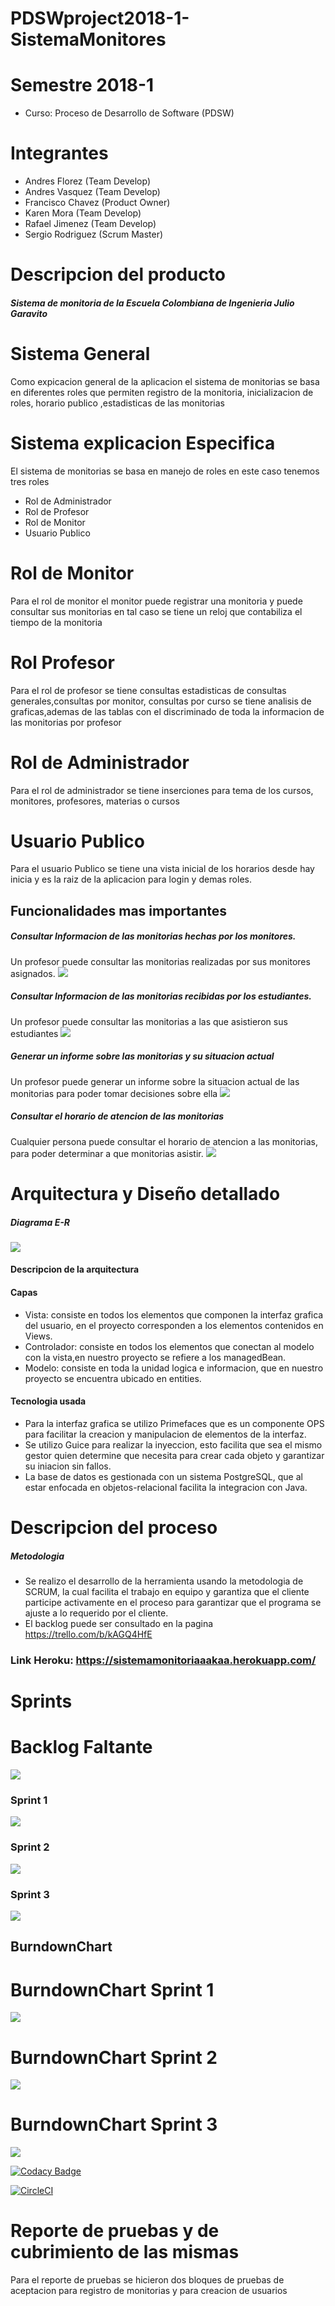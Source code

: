 # PDSWproject2018-1-SistemaMonitores
# Semestre 2018-1
   - Curso: Proceso de Desarrollo de Software (PDSW)

# Integrantes
  - Andres Florez (Team Develop)
  - Andres Vasquez (Team Develop)
  - Francisco Chavez (Product Owner)
  - Karen Mora (Team Develop)
  - Rafael Jimenez (Team Develop)
  - Sergio Rodriguez (Scrum Master)
 
# Descripcion del producto
#####  Sistema de monitoria de la Escuela Colombiana de Ingenieria Julio Garavito
# Sistema General
Como expicacion general de la aplicacion el sistema de monitorias se basa en diferentes roles que permiten registro de la monitoria, inicializacion de roles, horario publico ,estadisticas de las monitorias
# Sistema explicacion Especifica
El sistema de monitorias se basa en manejo de roles en este caso tenemos tres roles
* Rol de Administrador
* Rol de Profesor
* Rol de Monitor
* Usuario Publico
# Rol de Monitor
Para el rol de monitor el monitor puede registrar una monitoria y puede consultar sus monitorias en tal caso se tiene un reloj que contabiliza el tiempo de la monitoria
# Rol Profesor
Para el rol de profesor se tiene consultas estadisticas de consultas generales,consultas por monitor, consultas por curso
se tiene analisis de graficas,ademas de las tablas con el discriminado de toda la informacion de las monitorias por profesor
# Rol de Administrador
Para el rol de administrador se tiene inserciones para tema de los cursos, monitores, profesores, materias o cursos
# Usuario Publico
Para el usuario Publico se tiene una vista inicial de los horarios desde hay inicia y es la raiz de la aplicacion para
login y demas roles.

## Funcionalidades mas importantes

##### Consultar Informacion de las monitorias hechas por los monitores.
Un profesor puede consultar las monitorias realizadas por sus monitores asignados.
![](img/cm.png) 

##### Consultar Informacion de las monitorias recibidas por los estudiantes.
Un profesor puede consultar las monitorias a las que asistieron sus estudiantes
![](img/ce.png) 

##### Generar un informe sobre las monitorias y su situacion actual
Un profesor puede generar un informe sobre la situacion actual de las monitorias para poder tomar decisiones sobre ella
![](img/cg.png) 

##### Consultar el horario de atencion de las monitorias
Cualquier persona puede consultar el horario de atencion  a las monitorias, para poder determinar a que monitorias asistir.
![](img/hp.png) 




# Arquitectura y Diseño detallado 
##### Diagrama E-R
![](img/ER.png)

#### Descripcion de la arquitectura
#### Capas
- Vista: consiste en todos los elementos que componen la interfaz grafica del usuario, en el proyecto corresponden a los elementos contenidos en Views.
- Controlador: consiste en todos los elementos que conectan al modelo con la vista,en nuestro proyecto se refiere a los managedBean.
- Modelo: consiste en toda la unidad logica e informacion, que en nuestro proyecto se encuentra ubicado en entities.

#### Tecnologia usada
- Para la interfaz grafica se utilizo Primefaces que es un componente OPS para facilitar la creacion y manipulacion de elementos de la interfaz.
- Se utilizo Guice para realizar la inyeccion, esto facilita que sea el mismo gestor quien determine que necesita para crear cada objeto y garantizar su iniacion sin fallos.
- La base de datos es gestionada con un sistema PostgreSQL, que al estar enfocada en objetos-relacional facilita la integracion con Java.

# Descripcion del proceso
##### Metodologia
 - Se realizo el desarrollo de la herramienta usando la metodologia de SCRUM, la cual facilita el trabajo en equipo y garantiza que el cliente participe activamente en el proceso para garantizar que el programa se ajuste a lo requerido por el cliente.
 - El backlog puede ser consultado en la pagina https://trello.com/b/kAGQ4HfE
 
 ### Link Heroku: https://sistemamonitoriaaakaa.herokuapp.com/ 
 
 # Sprints
 # Backlog Faltante
  ![](img/backlogF.png)
 ### Sprint 1
 ![](img/sp1.png)

 ### Sprint 2
 ![](img/sp2.png)

  ### Sprint 3
 ![](img/sp3.png)

## BurndownChart
# BurndownChart Sprint 1
![](img/backlog.png)
# BurndownChart Sprint 2
![](img/backlog.png)
# BurndownChart Sprint 3
![](img/backlog.png)


[![Codacy Badge](https://api.codacy.com/project/badge/Grade/e52d517d05884c939b6775374fdb6592)](https://www.codacy.com/app/rapahel-andres/PDSWproject2018-1-SistemaMonitores?utm_source=github.com&amp;utm_medium=referral&amp;utm_content=PDSWproject2018-1/PDSWproject2018-1-SistemaMonitores&amp;utm_campaign=Badge_Grade)



[![CircleCI](https://circleci.com/gh/PDSWproject2018-1/PDSWproject2018-1-SistemaMonitores.svg?style=svg)](https://circleci.com/gh/PDSWproject2018-1/PDSWproject2018-1-SistemaMonitores)

# Reporte de pruebas y de cubrimiento de las mismas
Para el reporte de pruebas se hicieron dos bloques de pruebas de aceptacion para registro de monitorias y para
creacion de usuarios

 
